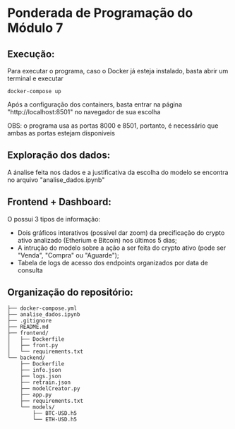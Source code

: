 # Ponderada de Programação do Módulo 7

## Execução:

Para executar o programa, caso o Docker já esteja instalado, basta abrir um terminal e executar 
```
docker-compose up
```
Após a configuração dos containers, basta entrar na página "http://localhost:8501" no navegador de sua escolha

OBS: o programa usa as portas 8000 e 8501, portanto, é necessário que ambas as portas estejam disponíveis

## Exploração dos dados:

A ánalise feita nos dados e a justificativa da escolha do modelo se encontra no arquivo "analise_dados.ipynb"

## Frontend + Dashboard:

O possui 3 tipos de informação: 
- Dois gráficos interativos (possível dar zoom) da precificação do crypto ativo analizado (Etherium e Bitcoin) nos últimos 5 dias;
- A intrução do modelo sobre a ação a ser feita do crypto ativo (pode ser "Venda", "Compra" ou "Aguarde");
- Tabela de logs de acesso dos endpoints organizados por data de consulta

## Organização do repositório:
```
├── docker-compose.yml
├── analise_dados.ipynb
├── .gitignore
├── README.md
├── frontend/
│   ├── Dockerfile
│   ├── front.py
│   └── requirements.txt
└── backend/
    ├── Dockerfile
    ├── info.json
    ├── logs.json
    ├── retrain.json
    ├── modelCreator.py
    ├── app.py
    ├── requirements.txt
    └── models/
        ├── BTC-USD.h5
        └── ETH-USD.h5
```
